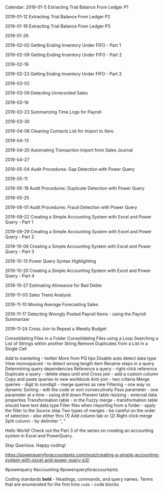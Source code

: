Calendar:
2019-01-5
Extracting Trial Balance From Ledger P1

2019-01-12
Extracting Trial Balance From Ledger P2

2019-01-19
Extracting Trial Balance From Ledger P3

2019-01-26

2019-02-02
Getting Ending Inventory Under FIFO - Part 1

2019-02-09
Getting Ending Inventory Under FIFO - Part 2

2019-02-16

2019-02-23
Getting Ending Inventory Under FIFO - Part 3


2019-03-02

2019-03-09
Detecting Unrecorded Sales

2019-03-16

2019-03-23
Summarizing Time Logs for Payroll

2019-03-30

2019-04-06
Cleaning Contacts List for Import to Xero

2019-04-13

2019-04-20
Automating Transaction Import from Sales Journal

2019-04-27

2019-05-04
Audit Procedures: Gap Detection with Power Query

2019-05-11

2019-05-18
Audit Procedures: Duplicate Detection with Power Query

2019-05-25

2019-06-01
Audit Procedures: Fraud Detection with Power Query

2019-09-22
Creating a Simple Accounting System with Excel and Power Query - Part 1

2019-09-29
Creating a Simple Accounting System with Excel and Power Query - Part 2

2019-10-06
Creating a Simple Accounting System with Excel and Power Query - Part 3

2019-10-13
Power Query Syntax Highlighting

2019-10-20
Creating a Simple Accounting System with Excel and Power Query - Part 4

2019-10-27
Estimating Allowance for Bad Debts

2019-11-03
Sales Trend Analysis

2019-11-10
Moving Average Forecasting Sales

2019-11-17
Detecting Wrongly Posted Payroll Items - using the Payroll Summarizer

2019-11-24
Cross Join to Repeat a Weekly Budget


Consolidating Files in a Folder
Consolidating Files using a Loop
Searching a List of Strings within another String
Remove Duplicates from a List in a Single Cell


Add to marketing - twitter
More from PQ tips
Disable auto detect data type
View monospaced - to detect wrong length item
Rename steps in a query
Determining query dependencies
Reference a query - right-click reference
Duplicate a query - delete steps until end
Cross join - add a custom column
Copy and paste queries to new workbook
Anti-join - two criteria
Merge queries - digit to nondigit - merge queries as new
Filtering - one way vs dynamic
Sorting - edit the code or sort consecutively
Pass parameter - one parameter at a time - using drill down
Prevent table resizing - external data properties
Transformation table - in the Fuzzy merge - transformation table should have text data type
Filter files when importing from a folder - apply the filter to the Source step
Two types of merges - be careful on the order of selection - also either thru (1) Add column tab or (2) Right-click merge
Split column - by delimiter ", "


Hello World!
Check out the Part 3 of the series on creating an accounting system in Excel and PowerQuery.

Stay Querious. Happy coding!

https://powerqueryforaccountants.com/post/creating-a-simple-accounting-system-with-excel-and-power-query-p3/

#powerquery #accounting #powerqueryforaccountants


Coding standards
**bold** - Headings, commands, and query names. Terms that are enumerated for the first time
`code` - code blocks